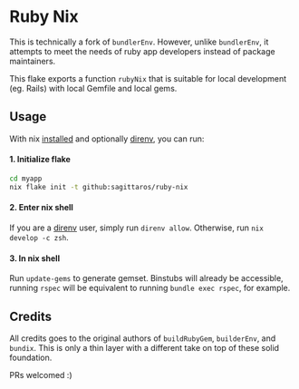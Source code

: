 # Ruby Nix

This is technically a fork of `bundlerEnv`. However, unlike `bundlerEnv`, it attempts to meet the needs of ruby app developers instead of package maintainers.

This flake exports a function `rubyNix` that is suitable for local development (eg. Rails) with local Gemfile and local gems.

## Usage

With nix [installed](/docs/nix-installation.md) and optionally [direnv](/docs/direnv.md), you can run:

#### 1. Initialize flake

``` sh
cd myapp
nix flake init -t github:sagittaros/ruby-nix
```

#### 2. Enter nix shell

If you are a [direnv](/docs/direnv.md) user, simply run `direnv allow`. Otherwise, run `nix develop -c zsh`.

#### 3. In nix shell

Run `update-gems` to generate gemset. Binstubs will already be accessible, running `rspec` will be equivalent to running `bundle exec rspec`, for example.

## Credits

All credits goes to the original authors of `buildRubyGem`, `builderEnv`, and `bundix`. This is only a thin layer with a different take on top of these solid foundation.

PRs welcomed :)
